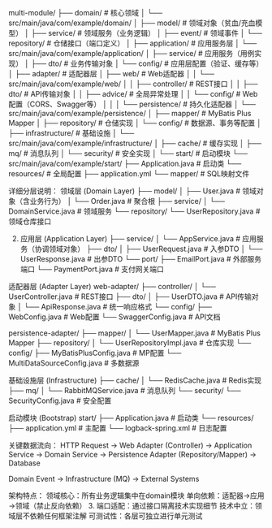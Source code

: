 multi-module/
├── domain/                  # 核心领域
│   └── src/main/java/com/example/domain/
│       ├── model/           # 领域对象（贫血/充血模型）
│       ├── service/         # 领域服务（业务逻辑）
│       ├── event/           # 领域事件
│       └── repository/      # 仓储接口（端口定义）
│
├── application/             # 应用服务层
│   └── src/main/java/com/example/application/
│       ├── service/         # 应用服务（用例实现）
│       ├── dto/             # 业务传输对象
│       └── config/          # 应用层配置（验证、缓存等）
│
├── adapter/                 # 适配器层
│   ├── web/                 # Web适配器
│   │   └── src/main/java/com/example/web/
│   │       ├── controller/  # REST接口
│   │       ├── dto/         # API传输对象
│   │       ├── advice/      # 全局异常处理
│   │       └── config/      # Web配置（CORS、Swagger等）
│   │
│   └── persistence/         # 持久化适配器
│       └── src/main/java/com/example/persistence/
│           ├── mapper/      # MyBatis Plus Mapper
│           ├── repository/  # 仓储实现
│           └── config/      # 数据源、事务等配置
│
├── infrastructure/          # 基础设施
│   └── src/main/java/com/example/infrastructure/
│       ├── cache/           # 缓存实现
│       ├── mq/              # 消息队列
│       └── security/        # 安全实现
│
└── start/                   # 启动模块
└── src/main/java/com/example/start/
├── Application.java # 启动类
└── resources/       # 全局配置
├── application.yml
└── mapper/      # SQL映射文件



详细分层说明：
领域层 (Domain Layer)
├── model/
│   ├── User.java          # 领域对象（含业务行为）
│   └── Order.java         # 聚合根
├── service/
│   └── DomainService.java # 领域服务
└── repository/
└── UserRepository.java # 领域仓库接口

2. 应用层 (Application Layer)
   ├── service/
   │   └── AppService.java    # 应用服务（协调领域对象）
   ├── dto/
   │   ├── UserRequest.java   # 入参DTO
   │   └── UserResponse.java  # 出参DTO
   └── port/
   ├── EmailPort.java      # 外部服务端口
   └── PaymentPort.java    # 支付网关端口

适配器层 (Adapter Layer)
web-adapter/
├── controller/
│   └── UserController.java # REST接口
├── dto/
│   ├── UserDTO.java        # API传输对象
│   └── ApiResponse.java    # 统一响应格式
└── config/
├── WebConfig.java      # Web配置
└── SwaggerConfig.java  # API文档

persistence-adapter/
├── mapper/
│   └── UserMapper.java     # MyBatis Plus Mapper
├── repository/
│   └── UserRepositoryImpl.java # 仓库实现
└── config/
├── MyBatisPlusConfig.java # MP配置
└── MultiDataSourceConfig.java # 多数据源

基础设施层 (Infrastructure)
├── cache/
│   └── RedisCache.java     # Redis实现
├── mq/
│   └── RabbitMQService.java # 消息队列
└── security/
└── SecurityConfig.java # 安全配置


启动模块 (Bootstrap)
start/
├── Application.java        # 启动类
└── resources/
├── application.yml     # 主配置
└── logback-spring.xml  # 日志配置

关键数据流向：
HTTP Request
→ Web Adapter (Controller)
→ Application Service
→ Domain Service
→ Persistence Adapter (Repository/Mapper)
→ Database

Domain Event
→ Infrastructure (MQ)
→ External Systems


架构特点：
领域核心：所有业务逻辑集中在domain模块
单向依赖：适配器→应用→领域（禁止反向依赖）
3. 端口适配：通过接口隔离技术实现细节
   技术中立：领域层不依赖任何框架注解
   可测试性：各层可独立进行单元测试
